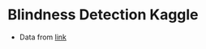 # Blindness Detection Kaggle

- Data from [link](https://www.kaggle.com/benjaminwarner/resized-2015-2019-blindness-detection-images?select=resized+train+15)


